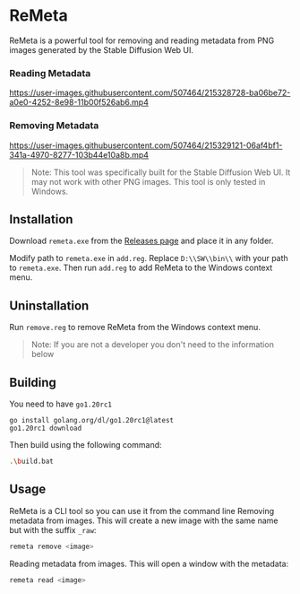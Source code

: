 # ReMeta

ReMeta is a powerful tool for removing and reading metadata from PNG images generated by the Stable Diffusion Web UI.

### Reading Metadata
https://user-images.githubusercontent.com/507464/215328728-ba06be72-a0e0-4252-8e98-11b00f526ab6.mp4

### Removing Metadata
https://user-images.githubusercontent.com/507464/215329121-06af4bf1-341a-4970-8277-103b44e10a8b.mp4


> Note: This tool was specifically built for the Stable Diffusion Web UI. It may not work with other PNG images. This tool is only tested in Windows.

## Installation

Download `remeta.exe` from the [Releases page](https://github.com/geocine/remeta/releases) and place it in any folder.

Modify path to `remeta.exe` in `add.reg`. Replace `D:\\SW\\bin\\` with your path to `remeta.exe`. Then run `add.reg` to add ReMeta to the Windows context menu.

## Uninstallation

Run `remove.reg` to remove ReMeta from the Windows context menu.

> Note: If you are not a developer you don't need to the information below

## Building

You need to have `go1.20rc1` 
```
go install golang.org/dl/go1.20rc1@latest
go1.20rc1 download
```
Then build using the following command:
```sh
.\build.bat
```

## Usage

ReMeta is a CLI tool so you can use it from the command line 
Removing metadata from images. This will create a new image with the same name but with the suffix `_raw`:
```sh
remeta remove <image>
```
Reading metadata from images. This will open a window with the metadata:
```sh
remeta read <image>
```

